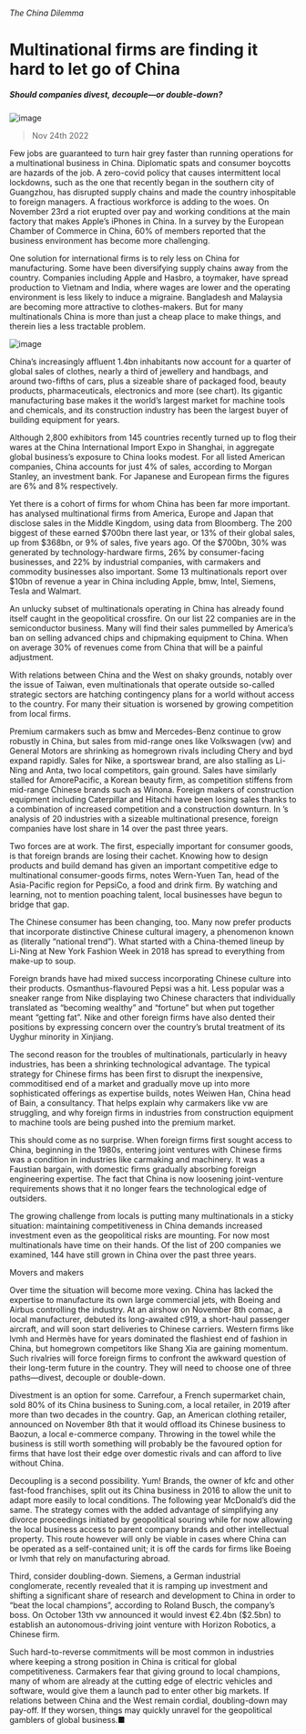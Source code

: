 ###### The China Dilemma
# Multinational firms are finding it hard to let go of China 
##### Should companies divest, decouple—or double-down? 
![image](images/20221126_WBP001.jpg) 
> Nov 24th 2022 
Few jobs are guaranteed to turn hair grey faster than running operations for a multinational business in China. Diplomatic spats and consumer boycotts are hazards of the job. A zero-covid policy that causes intermittent local lockdowns, such as the one that recently began in the southern city of Guangzhou, has disrupted supply chains and made the country inhospitable to foreign managers. A fractious workforce is adding to the woes. On November 23rd a riot erupted over pay and working conditions at the main factory that makes Apple’s iPhones in China. In a survey by the European Chamber of Commerce in China, 60% of members reported that the business environment has become more challenging.
One solution for international firms is to rely less on China for manufacturing. Some have been diversifying supply chains away from the country. Companies including Apple and Hasbro, a toymaker, have spread production to Vietnam and India, where wages are lower and the operating environment is less likely to induce a migraine. Bangladesh and Malaysia are becoming more attractive to clothes-makers. But for many multinationals China is more than just a cheap place to make things, and therein lies a less tractable problem. 
![image](images/20221126_WBC858.png) 

China’s increasingly affluent 1.4bn inhabitants now account for a quarter of global sales of clothes, nearly a third of jewellery and handbags, and around two-fifths of cars, plus a sizeable share of packaged food, beauty products, pharmaceuticals, electronics and more (see chart). Its gigantic manufacturing base makes it the world’s largest market for machine tools and chemicals, and its construction industry has been the largest buyer of building equipment for years.
Although 2,800 exhibitors from 145 countries recently turned up to flog their wares at the China International Import Expo in Shanghai, in aggregate global business’s exposure to China looks modest. For all listed American companies, China accounts for just 4% of sales, according to Morgan Stanley, an investment bank. For Japanese and European firms the figures are 6% and 8% respectively. 
Yet there is a cohort of firms for whom China has been far more important.  has analysed multinational firms from America, Europe and Japan that disclose sales in the Middle Kingdom, using data from Bloomberg. The 200 biggest of these earned $700bn there last year, or 13% of their global sales, up from $368bn, or 9% of sales, five years ago. Of the $700bn, 30% was generated by technology-hardware firms, 26% by consumer-facing businesses, and 22% by industrial companies, with carmakers and commodity businesses also important. Some 13 multinationals report over $10bn of revenue a year in China including Apple, bmw, Intel, Siemens, Tesla and Walmart.
An unlucky subset of multinationals operating in China has already found itself caught in the geopolitical crossfire. On our list 22 companies are in the semiconductor business. Many will find their sales pummelled by America’s ban on selling advanced chips and chipmaking equipment to China. When on average 30% of revenues come from China that will be a painful adjustment.
With relations between China and the West on shaky grounds, notably over the issue of Taiwan, even multinationals that operate outside so-called strategic sectors are hatching contingency plans for a world without access to the country. For many their situation is worsened by growing competition from local firms.
Premium carmakers such as bmw and Mercedes-Benz continue to grow robustly in China, but sales from mid-range ones like Volkswagen (vw) and General Motors are shrinking as homegrown rivals including Chery and byd expand rapidly. Sales for Nike, a sportswear brand, are also stalling as Li-Ning and Anta, two local competitors, gain ground. Sales have similarly stalled for AmorePacific, a Korean beauty firm, as competition stiffens from mid-range Chinese brands such as Winona. Foreign makers of construction equipment including Caterpillar and Hitachi have been losing sales thanks to a combination of increased competition and a construction downturn. In ’s analysis of 20 industries with a sizeable multinational presence, foreign companies have lost share in 14 over the past three years.
Two forces are at work. The first, especially important for consumer goods, is that foreign brands are losing their cachet. Knowing how to design products and build demand has given an important competitive edge to multinational consumer-goods firms, notes Wern-Yuen Tan, head of the Asia-Pacific region for PepsiCo, a food and drink firm. By watching and learning, not to mention poaching talent, local businesses have begun to bridge that gap.
The Chinese consumer has been changing, too. Many now prefer products that incorporate distinctive Chinese cultural imagery, a phenomenon known as  (literally “national trend”). What started with a China-themed lineup by Li-Ning at New York Fashion Week in 2018 has spread to everything from make-up to soup. 
Foreign brands have had mixed success incorporating Chinese culture into their products. Osmanthus-flavoured Pepsi was a hit. Less popular was a sneaker range from Nike displaying two Chinese characters that individually translated as “becoming wealthy” and “fortune” but when put together meant “getting fat”. Nike and other foreign firms have also dented their positions by expressing concern over the country’s brutal treatment of its Uyghur minority in Xinjiang.
The second reason for the troubles of multinationals, particularly in heavy industries, has been a shrinking technological advantage. The typical strategy for Chinese firms has been first to disrupt the inexpensive, commoditised end of a market and gradually move up into more sophisticated offerings as expertise builds, notes Weiwen Han, China head of Bain, a consultancy. That helps explain why carmakers like vw are struggling, and why foreign firms in industries from construction equipment to machine tools are being pushed into the premium market.
This should come as no surprise. When foreign firms first sought access to China, beginning in the 1980s, entering joint ventures with Chinese firms was a condition in industries like carmaking and machinery. It was a Faustian bargain, with domestic firms gradually absorbing foreign engineering expertise. The fact that China is now loosening joint-venture requirements shows that it no longer fears the technological edge of outsiders.
The growing challenge from locals is putting many multinationals in a sticky situation: maintaining competitiveness in China demands increased investment even as the geopolitical risks are mounting. For now most multinationals have time on their hands. Of the list of 200 companies we examined, 144 have still grown in China over the past three years.
Movers and makers
Over time the situation will become more vexing. China has lacked the expertise to manufacture its own large commercial jets, with Boeing and Airbus controlling the industry. At an airshow on November 8th comac, a local manufacturer, debuted its long-awaited c919, a short-haul passenger aircraft, and will soon start deliveries to Chinese carriers. Western firms like lvmh and Hermès have for years dominated the flashiest end of fashion in China, but homegrown competitors like Shang Xia are gaining momentum. Such rivalries will force foreign firms to confront the awkward question of their long-term future in the country. They will need to choose one of three paths—divest, decouple or double-down.
Divestment is an option for some. Carrefour, a French supermarket chain, sold 80% of its China business to Suning.com, a local retailer, in 2019 after more than two decades in the country. Gap, an American clothing retailer, announced on November 8th that it would offload its Chinese business to Baozun, a local e-commerce company. Throwing in the towel while the business is still worth something will probably be the favoured option for firms that have lost their edge over domestic rivals and can afford to live without China.
Decoupling is a second possibility. Yum! Brands, the owner of kfc and other fast-food franchises, split out its China business in 2016 to allow the unit to adapt more easily to local conditions. The following year McDonald’s did the same. The strategy comes with the added advantage of simplifying any divorce proceedings initiated by geopolitical souring while for now allowing the local business access to parent company brands and other intellectual property. This route however will only be viable in cases where China can be operated as a self-contained unit; it is off the cards for firms like Boeing or lvmh that rely on manufacturing abroad.
Third, consider doubling-down. Siemens, a German industrial conglomerate, recently revealed that it is ramping up investment and shifting a significant share of research and development to China in order to “beat the local champions”, according to Roland Busch, the company’s boss. On October 13th vw announced it would invest €2.4bn ($2.5bn) to establish an autonomous-driving joint venture with Horizon Robotics, a Chinese firm.
Such hard-to-reverse commitments will be most common in industries where keeping a strong position in China is critical for global competitiveness. Carmakers fear that giving ground to local champions, many of whom are already at the cutting edge of electric vehicles and software, would give them a launch pad to enter other big markets. If relations between China and the West remain cordial, doubling-down may pay-off. If they worsen, things may quickly unravel for the geopolitical gamblers of global business.■

